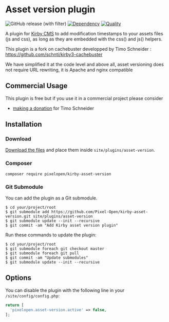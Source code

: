 # Asset version plugin

![GitHub release (with filter)](https://img.shields.io/github/v/release/Pixel-Open/kirby-asset-version)
[![Dependency](https://img.shields.io/badge/kirby-3/4-cca000.svg)](https://getkirby.com/)
[![Quality](https://sonarcloud.io/api/project_badges/measure?project=Pixel-Open_kirby-asset-version&metric=alert_status)](https://sonarcloud.io/summary/new_code?id=Pixel-Open_kirby-asset-version)

A plugin for [Kirby CMS](http://getkirby.com) to add modification timestamps to your assets files (js and css), as long as they are embedded with the css() and js() helpers.

This plugin is a fork on cachebuster developped by Timo Schneider : https://github.com/schnti/kirby3-cachebuster

We have simplified it at the code level and above all, asset versioning does not require URL rewriting, it is Apache and nginx compatible

## Commercial Usage

This plugin is free but if you use it in a commercial project please consider

- [making a donation](https://www.paypal.me/schnti/5) for Timo Schneider

## Installation

### Download

[Download the files](https://github.com/Pixel-Open/kirby-asset-version/releases) and place them inside `site/plugins/asset-version`.

### Composer

```
composer require pixelopen/kirby-asset-version
```

### Git Submodule
You can add the plugin as a Git submodule.

    $ cd your/project/root
    $ git submodule add https://github.com/Pixel-Open/kirby-asset-version.git site/plugins/asset-version
    $ git submodule update --init --recursive
    $ git commit -am "Add Kirby asset version plugin"

Run these commands to update the plugin:

    $ cd your/project/root
    $ git submodule foreach git checkout master
    $ git submodule foreach git pull
    $ git commit -am "Update submodules"
    $ git submodule update --init --recursive

## Options

You can disable the plugin with the following line in your `/site/config/config.php`:

```php
return [
  'pixelopen.asset-version.active' => false,
];
```


